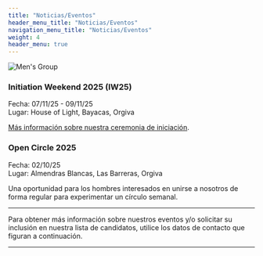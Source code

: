 ```yaml
---
title: "Noticias/Eventos"
header_menu_title: "Noticias/Eventos"
navigation_menu_title: "Noticias/Eventos"
weight: 4
header_menu: true
---
```


![Men's Group](/images/backlight.jpg)

### Initiation Weekend 2025 (IW25)

Fecha: 07/11/25 - 09/11/25\
Lugar: House of Light, Bayacas, Orgiva

[Más información sobre nuestra ceremonia de iniciación](initation-ceremony).

### Open Circle 2025

Fecha: 02/10/25\
Lugar: Almendras Blancas, Las Barreras, Orgiva

Una oportunidad para los hombres interesados en unirse a nosotros de forma regular para experimentar un círculo semanal.

***

Para obtener más información sobre nuestros eventos y/o solicitar su inclusión en nuestra lista de candidatos, utilice los datos de contacto que figuran a continuación.

***
